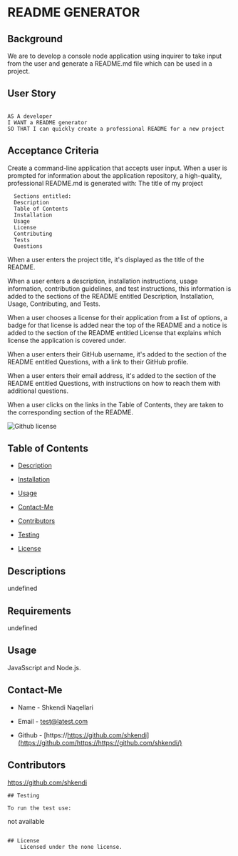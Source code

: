 # README GENERATOR


  ## Background

  We are to develop a console node application using inquirer to take input from the user and generate a README.md file which can be used in a project.
  
  ## User Story

  ```text
  
  AS A developer
  I WANT a README generator
  SO THAT I can quickly create a professional README for a new project
  ```
  
  ## Acceptance Criteria
  
  Create a command-line application that accepts user input.
  When a user is prompted for information about the application repository, a high-quality, professional README.md is generated with:
      The title of my project
      
      Sections entitled:
      Description
      Table of Contents
      Installation
      Usage
      License
      Contributing
      Tests
      Questions
  
  When a user enters the project title, it's displayed as the title of the README.
  
  When a user enters a description, installation instructions, usage information, contribution guidelines,
  and test instructions, this information is added to the sections of the README entitled Description, Installation, 
  Usage, Contributing, and Tests.
  
  When a user chooses a license for their application from a list of options, a badge for that license 
  is added near the top of the README and a notice is added to the section of the README entitled License 
  that explains which license the application is covered under.
  
  When a user enters their GitHub username, it's added to the section of the README entitled Questions, 
  with a link to their GitHub profile.
  
  When a user enters their email address, it's added to the section of the README entitled Questions, 
  with instructions on how to reach them with additional questions.
  
  When a user clicks on the links in the Table of Contents, they are taken to the corresponding section of the README.


![Github license](https://img.shields.io/badge/license.none.yellowgreen.svg)

## Table of Contents

* [Description](#description)

* [Installation](#installation)

* [Usage](#usage)

* [Contact-Me](#contact-me)

* [Contributors](#contributors)

* [Testing](#testing)


* [License](#license)


## Descriptions

undefined

## Requirements

undefined

## Usage

JavaSscript and Node.js.

## Contact-Me

* Name - Shkendi Naqellari

* Email - test@latest.com

* Github - [https://https://github.com/shkendi](https://github.com/https://https://github.com/shkendi/)

## Contributors

https://github.com/shkendi

```
## Testing

To run the test use:

```
not available
```

## License
    Licensed under the none license.

